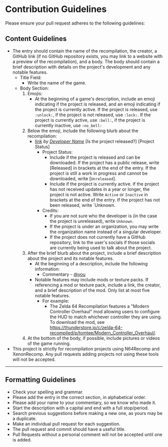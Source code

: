 # Contribution Guidelines

Please ensure your pull request adheres to the following guidelines:

## Content Guidelines

- The entry should contain the name of the recompilation, the creator, a GitHub link (if no GitHub repository exists, you may link to a website with a preview of the recompilation), and a body. The body should contain a brief description with details on the project's development and any notable features. 
    - Title Field:
        - Write the name of the game.
    - Body Section:
        1. Emojis:
            - At the beginning of a game's description, include an emoji indicating if the project is released, and an emoji indicating if the project is currently active. If the project is released, use `:unlock:`, if the project is not released, use `:lock:`. If the project is currently active, use `:bell:`, if the project is currently inactive, use `:no_bell:`
        2. Below the emoji, include the following blurb about the recompilation:
            - [link](link) _by [Developer Name](link)_ [Is the project released?] [Project Status]
                - Project Status: 
                    - Include if the project is released and can be downloaded. If the project has a public release, write [Released] in brackets at the end of the entry. If the project is still a work in progress and cannot be downloaded, write [`Unreleased`].
                    - Include if the project is currently active. If the project has not received updates in a year or longer, the project is not active. Write `Active` or `Inactive` in brackets at the end of the entry. If the project has not been released, write `Unknown.
                - Credits:
                    - If you are not sure who the developer is (in the case the project is unreleased), write `Unknown`.
                    - If the project is under an organization, you may write the organization name instead of a singular developer.
                    - If the project does not currently have a GitHub repository, link to the user's socials if those socials are currently being used to talk about the project.
        3. After the brief blurb about the project, include a brief description about the project and its notable features.
            - At the beginning of a description, include the following information:
                - Commentary - [@you](https://github.com/you)
            - Notable features may include mods or texture packs. If referencing a mod or texture pack, include a link, the creator, and a brief description of the mod. Only list at most five notable features. 
                - For example: 
                    - The Zelda 64 Recompilation features a "Modern Controller Overhaul" mod allowing users to configure the HUD to match whichever controller they are using. To download the mod, see https://thunderstore.io/c/zelda-64-recompiled/p/tomtee/Modern_Controller_Overhaul/.         
        4. At the bottom of the body, if possible, include pictures or videos of the game running. 
- This project is strictly for recompilation projects using N64Recomp and XenonRecomp. Any pull requests adding projects not using these tools will not be accepted.

---

## Formatting Guidelines

- Check your spelling and grammar.
- Please add the entry in the correct section, in alphabetical order.
- Please add your name to your commentary, so we know who made it.
- Start the description with a capital and end with a full stop/period.
- Search previous suggestions before making a new one, as yours may be a duplicate.
- Make an individual pull request for each suggestion.
- The pull request and commit should have a useful title.
- Pull Requests without a personal comment will not be accepted until one is added.
